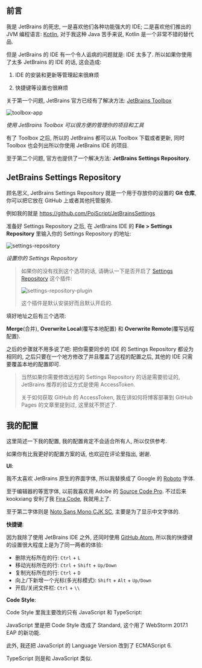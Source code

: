 ## 前言

我是 JetBrains 的死忠,
一是喜欢他们各种功能强大的 IDE;
二是喜欢他们推出的 JVM 编程语言:
[Kotlin](https://kotlinlang.org/),
对于我这种 Java 苦手来说,
Kotlin 是一个非常不错的替代品.

但是 JetBrains 的 IDE 有一个令人诟病的问题就是: IDE 太多了.
所以如果你使用了太多 JetBrains 的 IDE 的话, 这会造成:

1.  IDE 的安装和更新等管理起来很麻烦

2.  快捷键等设置也很麻烦

关于第一个问题, JetBrains 官方已经有了解决方法:
[JetBrains Toolbox](https://www.jetbrains.com/toolbox/app)

![toolbox-app](https://c1.staticflickr.com/3/2805/33376053311_b9a620b4a7_o.jpg)

_使用 JetBrains Toolbox 可以很方便的管理你的项目和工具_

有了 Toolbox 之后,
所以的 JetBrains 都可以从 Toolbox 下载或者更新,
同时 Toolbox 也会列出所以你使用 JetBrains IDE 的项目.

至于第二个问题,
官方也提供了一个解决方法: **JetBrains Settings Repository**.

## JetBrains Settings Repository

顾名思义, JetBrains Settings Repository
就是一个用于存放你的设置的 **Git 仓库**,
你可以把它放在 GitHub 上或者其他托管服务.

例如我的就是 https://github.com/PoiScript/JetBrainsSettings

准备好 Settings Repository 之后,
在 JetBrains IDE 的 **File > Settings Repository**
里输入你的 Settings Repository 的地址:

![settings-repository](https://c2.staticflickr.com/4/3901/33348177492_4cd9f7fed4_o.png)

_设置你的 Settings Repository_

> 如果你的没有找到这个选项的话,
> 请确认一下是否开启了
> [Settings Repository](https://plugins.jetbrains.com/plugin/7566-settings-repository)
> 这个插件:
>
> ![settings-repository-plugin](https://c2.staticflickr.com/4/3872/33348177642_ffb2e9019b_o.png)
>
> 这个插件是默认安装好而且默认开启的.

填好地址之后有三个选项:

**Merge**(合并), **Overwrite Local**(覆写本地配置)
和 **Overwrite Remote**(覆写远程配置).

之后的步骤就不用多说了吧:
把你需要同步的 IDE 的 Settings Repository 都设为相同的,
之后只要在一个地方修改了并且覆盖了远程的配置之后,
其他的 IDE 只需要覆盖本地的配置即可.

> 当然如果你需要修改远程的 Settings Repository 的话是需要验证的,
> JetBrains 推荐的验证方式是使用 AccessToken.
>
> 关于如何获取 GitHub 的 AccessToken,
> 我在讲如何将博客部署到 GitHub Pages 的文章里提到过,
> 这里就不赘述了.

## 我的配置

这里简述一下我的配置,
我的配置肯定不会适合所有人,
所以仅供参考.

如果你有比我更好的配置方案的话,
也欢迎在评论里指出, 谢谢.

**UI**:

我不太喜欢 JetBrains 原生的界面字体,
所以我替换成了 Google 的
[Roboto](https://fonts.google.com/specimen/Roboto) 字体.

至于编辑器的等宽字体,
以前我喜欢用 Adobe 的
[Source Code Pro](https://fonts.google.com/specimen/Source+Code+Pro).
不过后来 kookxiang 安利了我
[Fira Code](https://github.com/tonsky/FiraCode),
我就用上了.

至于第二字体则是
[Noto Sans Mono CJK SC](https://www.google.com/get/noto/help/cjk/),
主要是为了显示中文字体的.

**快捷键**:

因为我除了使用 JetBrains IDE 之外,
还同时使用
[GitHub Atom](https://atom.io/),
所以我的快捷键的设置很大程度上是为了同一两者的体验:

* 删除光标所在的行: `Ctrl` + `L`
* 移动光标所在的行: `Ctrl` + `Shift` + `Up/Down`
* 复制光标所在的行: `Ctrl` + `D`
* 向上/下新增一个光标(多光标模式): `Shift` + `Alt` + `Up/Down`
* 开启/关闭文件栏: `Ctrl` + `\\`

**Code Style**:

Code Style 里我主要改的只有 JavaScript 和 TypeScript:

JavaScript 里是把 Code Style 改成了 Standard,
这个用了 WebStorm 2017.1 EAP 的新功能.

此外, 我还把 JavaScript 的 Language Version 改到了 ECMAScript 6.

TypeScript 则是和 JavaScript 类似.
